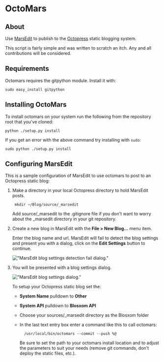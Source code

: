 # OctoMars

## About

Use [MarsEdit](http://www.red-sweater.com/marsedit/) to publish to the 
[Octopress](http://octopress.org) static blogging system.

This script is fairly simple and was written to scratch an itch. Any and
all contributions will be considered.

## Requirements

Octomars requires the gitpython module. Install it with:

    sudo easy_install gitpython

## Installing OctoMars

To install octomars on your system run the following from the repository root
that you've cloned:

    python ./setup.py install

If you get an error with the above command try installing with `sudo`:

    sudo python ./setup.py install

## Configuring MarsEdit

This is a sample configuration of MarsEdit to use octomars to post to an
Octopress static blog:

1. Make a directory in your local Octopress directory to hold MarsEdit posts.

        mkdir ~/Blog/source/_marsedit

    Add source/_marsedit to the .gitignore file if you don't want to worry about
    the _marsedit directory in your git repository.

2. Create a new blog in MarsEdit with the **File > New Blog…** menu item.

    Enter the blog name and url. MarsEdit will fail to detect the blog settings
    and present you with a dialog, click on the **Edit Settings** button to continue.
    
    !["MarsEdit blog settings detection fail dialog."](https://github.com/danimal/octomars/raw/master/resources/Edit_Settings.png "Press the Edit Settings button")
    
3. You will be presented with a blog settings dialog.

    !["MarsEdit blog settings dialog."](https://github.com/danimal/octomars/raw/master/resources/Blog_Settings.png "MarsEdit blog settings dialog sample")

    To setup your Octopress static blog set the:
    
    * **System Name** pulldown to **Other**
    * **System API** pulldown to **Blosxom API**
    * Choose your sources/_marsedit directory as the Blosxom folder
    * In the last text entry box enter a command like this to call octomars:
        
            /usr/local/bin/octomars --commit --push %@
    
        Be sure to set the path to your octomars install location and to adjust the
        parameters to suit your needs (remove git commands, don't deploy the
        static files, etc.).

